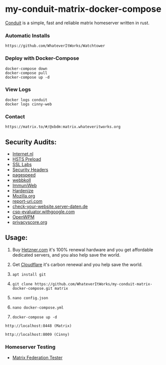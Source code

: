 # my-conduit-matrix-docker-compose
[Conduit](https://conduit.rs/) is a simple, fast and reliable matrix homeserver written in rust.

### Automatic Installs
```
https://github.com/WhateverItWorks/Watchtower
```

### Deploy with Docker-Compose

```
docker-compose down
docker-compose pull
docker-compose up -d
```

### View Logs
```
docker logs conduit
docker logs cinny-web
```

### Contact

```
https://matrix.to/#/@xbdm:matrix.whateveritworks.org
```

## Security Audits:

- [Internet.nl](https://internet.nl/site/element.whateveritworks.org/2060148/)
- [HSTS Preload](https://hstspreload.org/)
- [SSL Labs](https://www.ssllabs.com/ssltest/analyze.html?d=element.whateveritworks.org)
- [Security Headers](https://securityheaders.com/?q=element.whateveritworks.org&hide=on&followRedirects=on)
- [pagespeed](https://pagespeed.web.dev/)
- [webbkoll](https://webbkoll.dataskydd.net/en)
- [ImmuniWeb](https://www.immuniweb.com/ssl/element.whateveritworks.org)
- [Hardenize](https://www.hardenize.com/report/element.whateveritworks.org/1686343966)
- [Mozilla.org](https://observatory.mozilla.org/)
- [report-uri.com](https://report-uri.com/home/tools)
- [check-your-website.server-daten.de](https://check-your-website.server-daten.de/?q=element.whateveritworks.org)
- [csp-evaluator.withgoogle.com](https://csp-evaluator.withgoogle.com/)
- [OpenWPM](https://github.com/openwpm/OpenWPM)
- [privacyscore.org](https://privacyscore.org)

## Usage:

1. Buy [Hetzner.com](https://hetzner.com) it's 100% renewal hardware and you get affordable dedicated servers, and you also help save the world.

2. Get [Cloudflare](https://cloudflare.com) it's carbon renewal and you help save the world.

3. ```apt install git```

4. ```git clone https://github.com/WhateverItWorks/my-conduit-matrix-docker-compose.git matrix```

5. ```nano config.json```

6. ```nano docker-compose.yml```

7. ```docker-compose up -d```

```http://localhost:8448 (Matrix)```

```http://localhost:8009 (Cinny)```

### Homeserver Testing

- [Matrix Federation Tester](https://federationtester.matrix.org/#matrix.whateveritworks.org)

